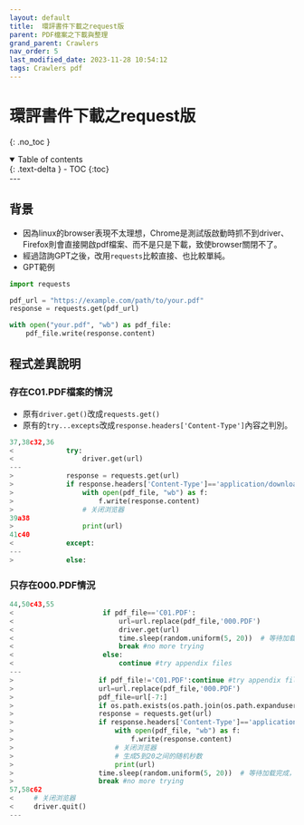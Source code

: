 ```yaml
---
layout: default
title:  環評書件下載之request版
parent: PDF檔案之下載與整理
grand_parent: Crawlers
nav_order: 5
last_modified_date: 2023-11-28 10:54:12
tags: Crawlers pdf
---
```


# 環評書件下載之request版
{: .no_toc }

<details open markdown="block">
  <summary>
    Table of contents
  </summary>
  {: .text-delta }
- TOC
{:toc}
</details>
---

## 背景

- 因為linux的browser表現不太理想，Chrome是測試版啟動時抓不到driver、Firefox則會直接開啟pdf檔案、而不是只是下載，致使browser關閉不了。
- 經過諮詢GPT之後，改用`requests`比較直接、也比較單純。
- GPT範例

```python
import requests

pdf_url = "https://example.com/path/to/your.pdf"
response = requests.get(pdf_url)

with open("your.pdf", "wb") as pdf_file:
    pdf_file.write(response.content)
```

## 程式差異說明

### 存在C01.PDF檔案的情況

- 原有`driver.get()`改成`requests.get()`
- 原有的`try...excepts`改成`response.headers['Content-Type']`內容之判別。

```python
37,38c32,36
<             try:
<                 driver.get(url)
---
>             response = requests.get(url)
>             if response.headers['Content-Type']=='application/download':
>                 with open(pdf_file, "wb") as f:
>                     f.write(response.content)
>                 # 关闭浏览器
39a38
>                 print(url)
41c40
<             except:
---
>             else:
```

### 只存在000.PDF情況

```python
44,50c43,55
<                      if pdf_file=='C01.PDF':
<                          url=url.replace(pdf_file,'000.PDF')
<                          driver.get(url)
<                          time.sleep(random.uniform(5, 20))  # 等待加载完成，根据需要调整等待时间
<                          break #no more trying
<                      else:
<                          continue #try appendix files
---
>                     if pdf_file!='C01.PDF':continue #try appendix files
>                     url=url.replace(pdf_file,'000.PDF')
>                     pdf_file=url[-7:]
>                     if os.path.exists(os.path.join(os.path.expanduser(target_directory), pdf_file)):break
>                     response = requests.get(url)
>                     if response.headers['Content-Type']=='application/download':
>                         with open(pdf_file, "wb") as f:
>                             f.write(response.content)
>                         # 关闭浏览器
>                         # 生成5到20之间的随机秒数
>                         print(url)
>                     time.sleep(random.uniform(5, 20))  # 等待加载完成，根据需要调整等待时间
>                     break #no more trying
57,58c62
<     # 关闭浏览器
<     driver.quit()
---
```